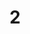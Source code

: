 ---
layout: paintings/painting
title: 2
image: /images/paintings/canvas/JRB Web 58-min.jpg
dimensions: 360mm x 360mm
media: Acrylic on Canvas
group: Canvas
---